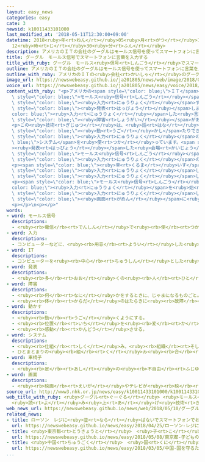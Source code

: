 ```yaml
---
layout: easy_news
categories: easy
cate: 3
newsid: k10011433101000
last_modified_at: '2018-05-11T12:30:00+09:00'
datetime: 2018<ruby>年<rt>ねん</rt></ruby>05<ruby>月<rt>がつ</rt></ruby>11<ruby>日<rt>にち</rt></ruby>
  12<ruby>時<rt>じ</rt></ruby>30<ruby>分<rt>ふん</rt></ruby>
description: アメリカのＩＴの会社のグーグルはモールス信号を使ってスマートフォンに言葉を入力する技術を発表しました。
title: グーグル　モールス信号でスマートフォンに言葉を入力する
title_with_ruby: グーグル　モールス<ruby>信号<rt>しんごう</rt></ruby>でスマートフォンに<ruby>言葉<rt>ことば</rt></ruby>を<ruby>入力<rt>にゅうりょく</rt></ruby>する
outline: アメリカのＩＴの会社のグーグルはモールス信号を使ってスマートフォンに言葉を入力する技術を発表しました。
outline_with_ruby: アメリカのＩＴの<ruby>会社<rt>かいしゃ</rt></ruby>のグーグルはモールス<ruby>信号<rt>しんごう</rt></ruby>を<ruby>使<rt>つか</rt></ruby>ってスマートフォンに<ruby>言葉<rt>ことば</rt></ruby>を<ruby>入力<rt>にゅうりょく</rt></ruby>する<ruby>技術<rt>ぎじゅつ</rt></ruby>を<ruby>発表<rt>はっぴょう</rt></ruby>しました。
image_url: https://newswebeasy.github.io/ja201805/news/web/image/2018/05/10/K10011433101_1805100704_1805100807_01_02.jpg
voice_url: https://newswebeasy.github.io/ja201805/news/easy/voice/2018/05/11/k10011433101000.mp4
content_with_ruby: "<p>アメリカの<span style=\"color: blue;\">ＩＴ</span>の<ruby>会社<rt>かいしゃ</rt></ruby>のグーグルは<span\
  \ style=\"color: blue;\">モールス<ruby>信号<rt>しんごう</rt></ruby></span>を<ruby>使<rt>つか</rt></ruby>ってスマートフォンに<ruby>言葉<rt>ことば</rt></ruby>を<span\
  \ style=\"color: blue;\"><ruby>入力<rt>にゅうりょく</rt></ruby></span>する<ruby>技術<rt>ぎじゅつ</rt></ruby>を<span\
  \ style=\"color: blue;\"><ruby>発表<rt>はっぴょう</rt></ruby></span>しました。<span style=\"\
  color: blue;\"><ruby>入力<rt>にゅうりょく</rt></ruby></span>した<ruby>言葉<rt>ことば</rt></ruby>をスマートフォンが<ruby>機械<rt>きかい</rt></ruby>の<ruby>声<rt>こえ</rt></ruby>で<ruby>読<rt>よ</rt></ruby>むこともできます。グーグルは<ruby>体<rt>からだ</rt></ruby>に<span\
  \ style=\"color: blue;\"><ruby>障害<rt>しょうがい</rt></ruby></span>がある<ruby>人<rt>ひと</rt></ruby>に<ruby>使<rt>つか</rt></ruby>ってほしいと<ruby>考<rt>かんが</rt></ruby>えています。</p>\n\
  <p>この<ruby>技術<rt>ぎじゅつ</rt></ruby>は、<ruby>話<rt>はな</rt></ruby>したり<ruby>手<rt>て</rt></ruby>や<ruby>足<rt>あし</rt></ruby>を<ruby>自由<rt>じゆう</rt></ruby>に<span\
  \ style=\"color: blue;\"><ruby>動<rt>うご</rt></ruby>かし</span>たりできないタニア・フィンレイスンさんが<ruby>夫<rt>おっと</rt></ruby>と<ruby>一緒<rt>いっしょ</rt></ruby>に<ruby>考<rt>かんが</rt></ruby>えて<ruby>作<rt>つく</rt></ruby>った<span\
  \ style=\"color: blue;\"><ruby>入力<rt>にゅうりょく</rt></ruby></span>の<span style=\"color:\
  \ blue;\">システム</span>を<ruby>使<rt>つか</rt></ruby>っています。<span style=\"color: blue;\"\
  ><ruby>発表<rt>はっぴょう</rt></ruby></span>した<ruby>会場<rt>かいじょう</rt></ruby>では、タニアさんが<span\
  \ style=\"color: blue;\">モールス<ruby>信号<rt>しんごう</rt></ruby></span>を<ruby>使<rt>つか</rt></ruby>った<span\
  \ style=\"color: blue;\"><ruby>入力<rt>にゅうりょく</rt></ruby></span>のしかたを<ruby>見<rt>み</rt></ruby>せました。</p>\n\
  <p><span style=\"color: blue;\"><ruby>車<rt>くるま</rt></ruby>いす</span>に<ruby>座<rt>すわ</rt></ruby>ったタニアさんは<ruby>頭<rt>あたま</rt></ruby>の<ruby>右側<rt>みぎがわ</rt></ruby>と<ruby>左側<rt>ひだりがわ</rt></ruby>にあるボタンを<ruby>頭<rt>あたま</rt></ruby>で<ruby>押<rt>お</rt></ruby>して、<ruby>英語<rt>えいご</rt></ruby>で「こんにちは」などの<ruby>言葉<rt>ことば</rt></ruby>を<span\
  \ style=\"color: blue;\"><ruby>入力<rt>にゅうりょく</rt></ruby></span>しました。スマートフォンはタニアさんが<span\
  \ style=\"color: blue;\"><ruby>入力<rt>にゅうりょく</rt></ruby></span>した<ruby>言葉<rt>ことば</rt></ruby>を<ruby>読<rt>よ</rt></ruby>みました。</p>\n\
  <p><span style=\"color: blue;\">モールス<ruby>信号<rt>しんごう</rt></ruby></span>で<span style=\"\
  color: blue;\"><ruby>入力<rt>にゅうりょく</rt></ruby></span>を<ruby>始<rt>はじ</rt></ruby>めると、どんな<ruby>言葉<rt>ことば</rt></ruby>を<span\
  \ style=\"color: blue;\"><ruby>入力<rt>にゅうりょく</rt></ruby></span>しようとしているかをコンピューターのＡＩが<ruby>考<rt>かんが</rt></ruby>えて、スマートフォンの<span\
  \ style=\"color: blue;\"><ruby>画面<rt>がめん</rt></ruby></span>に<ruby>出<rt>だ</rt></ruby>すこともできます。</p>\n\
  <p></p>\n<p></p>"
words:
- word: モールス信号
  descriptions:
  - <ruby><rb>電信</rb><rt>でんしん</rt></ruby>で<ruby><rb>使</rb><rt>つか</rt></ruby>う<ruby><rb>符号</rb><rt>ふごう</rt></ruby>。「・（＝<ruby><rb>短</rb><rt>みじか</rt></ruby>い<ruby><rb>音</rb><rt>おと</rt></ruby>のしるし）」と「―（＝<ruby><rb>長</rb><rt>なが</rt></ruby>い<ruby><rb>音</rb><rt>おと</rt></ruby>のしるし）」を<ruby><rb>組</rb><rt>く</rt></ruby>み<ruby><rb>合</rb><rt>あ</rt></ruby>わせて、<ruby><rb>文字</rb><rt>もじ</rt></ruby>の<ruby><rb>代</rb><rt>か</rt></ruby>わりに<ruby><rb>使</rb><rt>つか</rt></ruby>う。アメリカ<ruby><rb>人</rb><rt>じん</rt></ruby>のモールスが<ruby><rb>発明</rb><rt>はつめい</rt></ruby>した。モールス<ruby><rb>符号</rb><rt>ふごう</rt></ruby>。
- word: 入力
  descriptions:
  - コンピューターなどに、<ruby><rb>用意</rb><rt>ようい</rt></ruby>した<ruby><rb>情報</rb><rt>じょうほう</rt></ruby>を<ruby><rb>入</rb><rt>い</rt></ruby>れること。インプット。
- word: IT
  descriptions:
  - コンピューターを<ruby><rb>中心</rb><rt>ちゅうしん</rt></ruby>とした<ruby><rb>情報技術</rb><rt>じょうほうぎじゅつ</rt></ruby>。
- word: 発表
  descriptions:
  - <ruby><rb>多</rb><rt>おお</rt></ruby>くの<ruby><rb>人</rb><rt>ひと</rt></ruby>に<ruby><rb>広</rb><rt>ひろ</rt></ruby>く<ruby><rb>知</rb><rt>し</rt></ruby>らせること。
- word: 障害
  descriptions:
  - <ruby><rb>何</rb><rt>なに</rt></ruby>かをするときに、じゃまになるものごと。さまたげ。
  - <ruby><rb>体</rb><rt>からだ</rt></ruby>のはたらきに<ruby><rb>故障</rb><rt>こしょう</rt></ruby>があること。
- word: 動かす
  descriptions:
  - <ruby><rb>動</rb><rt>うご</rt></ruby>くようにする。
  - <ruby><rb>位置</rb><rt>いち</rt></ruby>を<ruby><rb>変</rb><rt>か</rt></ruby>える。
  - <ruby><rb>感動</rb><rt>かんどう</rt></ruby>させる。
- word: システム
  descriptions:
  - <ruby><rb>仕組</rb><rt>しく</rt></ruby>み。<ruby><rb>組織</rb><rt>そしき</rt></ruby>。
  - ひとまとまりの<ruby><rb>組</rb><rt>く</rt></ruby>み<ruby><rb>合</rb><rt>あ</rt></ruby>わせ。
- word: 車椅子
  descriptions:
  - <ruby><rb>足</rb><rt>あし</rt></ruby>の<ruby><rb>不自由</rb><rt>ふじゆう</rt></ruby>な<ruby><rb>人</rb><rt>ひと</rt></ruby>や<ruby><rb>病気</rb><rt>びょうき</rt></ruby>の<ruby><rb>人</rb><rt>ひと</rt></ruby>などが、<ruby><rb>腰</rb><rt>こし</rt></ruby>かけたまま<ruby><rb>移動</rb><rt>いどう</rt></ruby>できるように<ruby><rb>車</rb><rt>くるま</rt></ruby>をつけた、いす。
- word: 画面
  descriptions:
  - <ruby><rb>映画</rb><rt>えいが</rt></ruby>やテレビが<ruby><rb>映</rb><rt>うつ</rt></ruby>っている<ruby><rb>部分</rb><rt>ぶぶん</rt></ruby>。
source_url: http://www3.nhk.or.jp/news/easy/k10011433101000/k10011433101000.html
web_title_with_ruby: <ruby>グーグル<rt>ぐーぐる</rt></ruby> <ruby>モールス<rt>もーるす</rt></ruby><ruby>信号<rt>しんごう</rt></ruby>で<ruby>文字<rt>もじ</rt></ruby><ruby>入力<rt>にゅうりょく</rt></ruby>
  <ruby>読<rt>よ</rt></ruby>み<ruby>上<rt>あ</rt></ruby>げ<ruby>技術<rt>ぎじゅつ</rt></ruby>を<ruby>公開<rt>こうかい</rt></ruby>
web_news_url: https://newswebeasy.github.io/news/web/2018/05/10/グーグル-モールス信号で文字入力-読み上げ技術を公開
related_news:
- title: ローソン　レジに<ruby>並<rt>なら</rt></ruby>ばないでスマートフォンでお<ruby>金<rt>かね</rt></ruby>を<ruby>払<rt>はら</rt></ruby>う
  url: https://newswebeasy.github.io/news/easy/2018/04/25/ローソン-レジに並ばないでスマートフォンでお金を払う
- title: <ruby>東京都<rt>とうきょうと</rt></ruby>　<ruby>子<rt>こ</rt></ruby>どもの７０％がスマートフォンなどを<ruby>使<rt>つか</rt></ruby>っている
  url: https://newswebeasy.github.io/news/easy/2018/05/08/東京都-子どもの70がスマートフォンなどを使っている
- title: <ruby>中国<rt>ちゅうごく</rt></ruby>　<ruby>国<rt>くに</rt></ruby>を<ruby>守<rt>まも</rt></ruby>るために<ruby>使<rt>つか</rt></ruby>うお<ruby>金<rt>かね</rt></ruby>は<ruby>去年<rt>きょねん</rt></ruby>より８％<ruby>増<rt>ふ</rt></ruby>える
  url: https://newswebeasy.github.io/news/easy/2018/03/05/中国-国を守るために使うお金は去年より8増える
...
```

